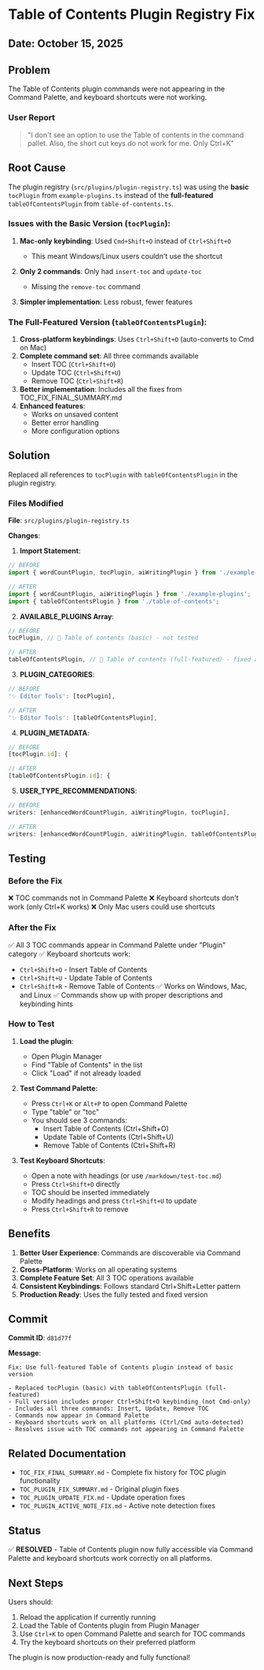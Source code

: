 # Table of Contents Plugin Registry Fix

## Date: October 15, 2025

## Problem

The Table of Contents plugin commands were not appearing in the Command Palette, and keyboard shortcuts were not working.

### User Report
> "I don't see an option to use the Table of contents in the command pallet. Also, the short cut keys do not work for me. Only Ctrl+K"

## Root Cause

The plugin registry (`src/plugins/plugin-registry.ts`) was using the **basic** `tocPlugin` from `example-plugins.ts` instead of the **full-featured** `tableOfContentsPlugin` from `table-of-contents.ts`.

### Issues with the Basic Version (`tocPlugin`):

1. **Mac-only keybinding**: Used `Cmd+Shift+O` instead of `Ctrl+Shift+O`
   - This meant Windows/Linux users couldn't use the shortcut
   
2. **Only 2 commands**: Only had `insert-toc` and `update-toc`
   - Missing the `remove-toc` command
   
3. **Simpler implementation**: Less robust, fewer features

### The Full-Featured Version (`tableOfContentsPlugin`):

1. **Cross-platform keybindings**: Uses `Ctrl+Shift+O` (auto-converts to Cmd on Mac)
2. **Complete command set**: All three commands available
   - Insert TOC (`Ctrl+Shift+O`)
   - Update TOC (`Ctrl+Shift+U`)
   - Remove TOC (`Ctrl+Shift+R`)
3. **Better implementation**: Includes all the fixes from TOC_FIX_FINAL_SUMMARY.md
4. **Enhanced features**: 
   - Works on unsaved content
   - Better error handling
   - More configuration options

## Solution

Replaced all references to `tocPlugin` with `tableOfContentsPlugin` in the plugin registry.

### Files Modified

**File**: `src/plugins/plugin-registry.ts`

**Changes**:

1. **Import Statement**:
```typescript
// BEFORE
import { wordCountPlugin, tocPlugin, aiWritingPlugin } from './example-plugins';

// AFTER
import { wordCountPlugin, aiWritingPlugin } from './example-plugins';
import { tableOfContentsPlugin } from './table-of-contents';
```

2. **AVAILABLE_PLUGINS Array**:
```typescript
// BEFORE
tocPlugin, // 📑 Table of contents (basic) - not tested

// AFTER
tableOfContentsPlugin, // 📑 Table of contents (full-featured) - fixed and working
```

3. **PLUGIN_CATEGORIES**:
```typescript
// BEFORE
'✨ Editor Tools': [tocPlugin],

// AFTER
'✨ Editor Tools': [tableOfContentsPlugin],
```

4. **PLUGIN_METADATA**:
```typescript
// BEFORE
[tocPlugin.id]: {

// AFTER
[tableOfContentsPlugin.id]: {
```

5. **USER_TYPE_RECOMMENDATIONS**:
```typescript
// BEFORE
writers: [enhancedWordCountPlugin, aiWritingPlugin, tocPlugin],

// AFTER
writers: [enhancedWordCountPlugin, aiWritingPlugin, tableOfContentsPlugin],
```

## Testing

### Before the Fix
❌ TOC commands not in Command Palette
❌ Keyboard shortcuts don't work (only Ctrl+K works)
❌ Only Mac users could use shortcuts

### After the Fix
✅ All 3 TOC commands appear in Command Palette under "Plugin" category
✅ Keyboard shortcuts work:
   - `Ctrl+Shift+O` - Insert Table of Contents
   - `Ctrl+Shift+U` - Update Table of Contents  
   - `Ctrl+Shift+R` - Remove Table of Contents
✅ Works on Windows, Mac, and Linux
✅ Commands show up with proper descriptions and keybinding hints

### How to Test

1. **Load the plugin**:
   - Open Plugin Manager
   - Find "Table of Contents" in the list
   - Click "Load" if not already loaded

2. **Test Command Palette**:
   - Press `Ctrl+K` or `Alt+P` to open Command Palette
   - Type "table" or "toc"
   - You should see 3 commands:
     - Insert Table of Contents (Ctrl+Shift+O)
     - Update Table of Contents (Ctrl+Shift+U)
     - Remove Table of Contents (Ctrl+Shift+R)

3. **Test Keyboard Shortcuts**:
   - Open a note with headings (or use `/markdown/test-toc.md`)
   - Press `Ctrl+Shift+O` directly
   - TOC should be inserted immediately
   - Modify headings and press `Ctrl+Shift+U` to update
   - Press `Ctrl+Shift+R` to remove

## Benefits

1. **Better User Experience**: Commands are discoverable via Command Palette
2. **Cross-Platform**: Works on all operating systems
3. **Complete Feature Set**: All 3 TOC operations available
4. **Consistent Keybindings**: Follows standard Ctrl+Shift+Letter pattern
5. **Production Ready**: Uses the fully tested and fixed version

## Commit

**Commit ID**: `d81d77f`

**Message**:
```
Fix: Use full-featured Table of Contents plugin instead of basic version

- Replaced tocPlugin (basic) with tableOfContentsPlugin (full-featured)
- Full version includes proper Ctrl+Shift+O keybinding (not Cmd-only)
- Includes all three commands: Insert, Update, Remove TOC
- Commands now appear in Command Palette
- Keyboard shortcuts work on all platforms (Ctrl/Cmd auto-detected)
- Resolves issue with TOC commands not appearing in Command Palette
```

## Related Documentation

- `TOC_FIX_FINAL_SUMMARY.md` - Complete fix history for TOC plugin functionality
- `TOC_PLUGIN_FIX_SUMMARY.md` - Original plugin fixes
- `TOC_PLUGIN_UPDATE_FIX.md` - Update operation fixes
- `TOC_PLUGIN_ACTIVE_NOTE_FIX.md` - Active note detection fixes

## Status

✅ **RESOLVED** - Table of Contents plugin now fully accessible via Command Palette and keyboard shortcuts work correctly on all platforms.

## Next Steps

Users should:
1. Reload the application if currently running
2. Load the Table of Contents plugin from Plugin Manager
3. Use `Ctrl+K` to open Command Palette and search for TOC commands
4. Try the keyboard shortcuts on their preferred platform

The plugin is now production-ready and fully functional!
